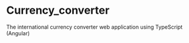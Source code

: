 # Currency_converter
The international currency converter web application using TypeScript (Angular)
